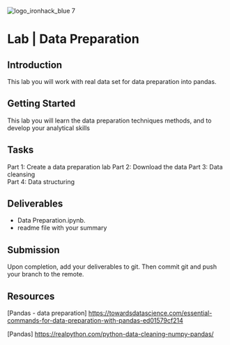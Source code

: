 ![logo_ironhack_blue 7](https://user-images.githubusercontent.com/23629340/40541063-a07a0a8a-601a-11e8-91b5-2f13e4e6b441.png)

# Lab | Data Preparation 


## Introduction

This lab you will work with real data set for data preparation into pandas.

## Getting Started

This lab you will learn the data preparation techniques methods, and
to develop your analytical skills 

## Tasks
Part 1: Create a data preparation lab 
Part 2: Download the data
Part 3: Data cleansing  
Part 4: Data structuring

## Deliverables

- Data Preparation.ipynb.
- readme file with your summary

## Submission

Upon completion, add your deliverables to git. Then commit git and push your branch to the remote.

## Resources

[Pandas - data preparation] https://towardsdatascience.com/essential-commands-for-data-preparation-with-pandas-ed01579cf214

[Pandas] https://realpython.com/python-data-cleaning-numpy-pandas/
